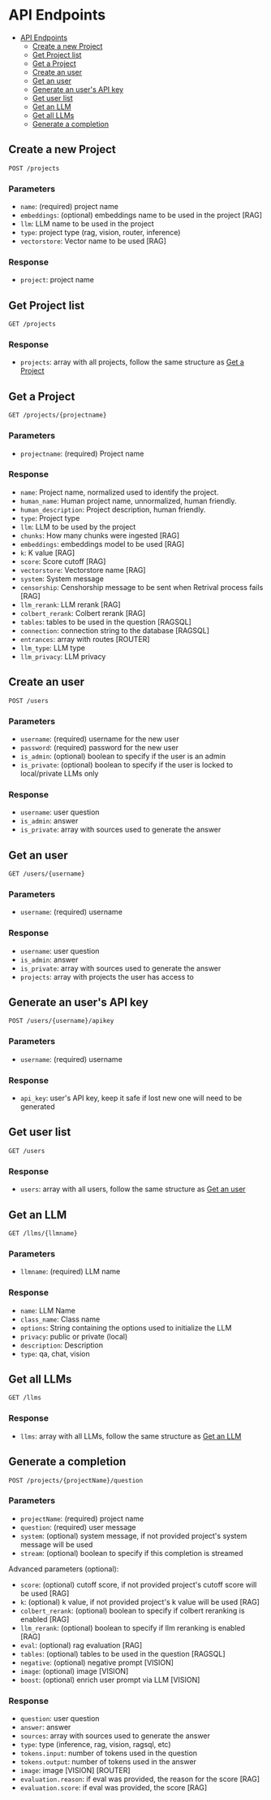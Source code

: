 <!-- markdownlint-disable MD024 -->
# API Endpoints

- [API Endpoints](#api-endpoints)
  - [Create a new Project](#create-a-new-project)
  - [Get Project list](#get-project-list)
  - [Get a Project](#get-a-project)
  - [Create an user](#create-an-user)
  - [Get an user](#get-an-user)
  - [Generate an user's API key](#generate-an-users-api-key)
  - [Get user list](#get-user-list)
  - [Get an LLM](#get-an-llm)
  - [Get all LLMs](#get-all-llms)
  - [Generate a completion](#generate-a-completion)

## Create a new Project

```shell
POST /projects
```

### Parameters

- `name`: (required) project name
- `embeddings`: (optional) embeddings name to be used in the project [RAG]
- `llm`: LLM name to be used in the project
- `type`: project type (rag, vision, router, inference)
- `vectorstore`: Vector name to be used [RAG]
  
### Response

- `project`: project name

## Get Project list

```shell
GET /projects
```

### Response

- `projects`: array with all projects, follow the same structure as [Get a Project](#get-a-project)

## Get a Project

```shell
GET /projects/{projectname}
```

### Parameters

- `projectname`: (required) Project name

### Response

- `name`: Project name, normalized used to identify the project.
- `human_name`: Human project name, unnormalized, human friendly.
- `human_description`: Project description, human friendly.
- `type`: Project type
- `llm`: LLM to be used by the project
- `chunks`: How many chunks were ingested [RAG]
- `embeddings`: embeddings model to be used [RAG]
- `k`: K value [RAG]
- `score`: Score cutoff [RAG]
- `vectorstore`: Vectorstore name [RAG]
- `system`: System message
- `censorship`: Censhorship message to be sent when Retrival process fails [RAG]
- `llm_rerank`: LLM rerank [RAG]
- `colbert_rerank`: Colbert rerank [RAG]
- `tables`: tables to be used in the question [RAGSQL]
- `connection`: connection string to the database [RAGSQL]
- `entrances`: array with routes [ROUTER]
- `llm_type`: LLM type
- `llm_privacy`: LLM privacy

## Create an user

```shell
POST /users
```

### Parameters

- `username`: (required) username for the new user
- `password`: (required) password for the new user
- `is_admin`: (optional) boolean to specify if the user is an admin
- `is_private`: (optional) boolean to specify if the user is locked to local/private LLMs only

### Response

- `username`: user question
- `is_admin`: answer
- `is_private`: array with sources used to generate the answer

## Get an user

```shell
GET /users/{username}
```

### Parameters

- `username`: (required) username

### Response

- `username`: user question
- `is_admin`: answer
- `is_private`: array with sources used to generate the answer
- `projects`: array with projects the user has access to

## Generate an user's API key

```shell
POST /users/{username}/apikey
```

### Parameters

- `username`: (required) username

### Response

- `api_key`: user's API key, keep it safe if lost new one will need to be generated

## Get user list

```shell
GET /users
```

### Response

- `users`: array with all users, follow the same structure as [Get an user](#get-an-user)

## Get an LLM

```shell
GET /llms/{llmname}
```

### Parameters

- `llmname`: (required) LLM name

### Response

- `name`: LLM Name
- `class_name`: Class name
- `options`: String containing the options used to initialize the LLM
- `privacy`: public or private (local)
- `description`: Description
- `type`: qa, chat, vision

## Get all LLMs

```shell
GET /llms
```

### Response

- `llms`: array with all LLMs, follow the same structure as [Get an LLM](#get-an-llm)

## Generate a completion

```shell
POST /projects/{projectName}/question
```

### Parameters

- `projectName`: (required) project name
- `question`: (required) user message
- `system`: (optional) system message, if not provided project's system message will be used
- `stream`: (optional) boolean to specify if this completion is streamed
  
Advanced parameters (optional):

- `score`: (optional) cutoff score, if not provided project's cutoff score will be used [RAG]
- `k`: (optional) k value, if not provided project's k value will be used [RAG]
- `colbert_rerank`: (optional) boolean to specify if colbert reranking is enabled [RAG]
- `llm_rerank`: (optional) boolean to specify if llm reranking is enabled [RAG]
- `eval`: (optional) rag evaluation [RAG]
- `tables`: (optional) tables to be used in the question [RAGSQL]
- `negative`: (optional) negative prompt [VISION]
- `image`: (optional) image [VISION]
- `boost`: (optional) enrich user prompt via LLM [VISION]

### Response

- `question`: user question
- `answer`: answer
- `sources`: array with sources used to generate the answer
- `type`: type (inference, rag, vision, ragsql, etc)
- `tokens.input`: number of tokens used in the question
- `tokens.output`: number of tokens used in the answer
- `image`: image [VISION] [ROUTER]
- `evaluation.reason`: if eval was provided, the reason for the score [RAG]
- `evaluation.score`: if eval was provided, the score [RAG]
